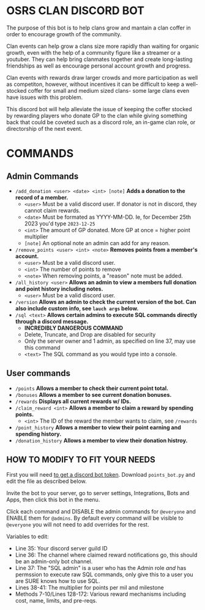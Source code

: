 # OSRS CLAN DISCORD BOT
The purpose of this bot is to help clans grow and mantain a clan coffer in order to encourage growth of the community.

Clan events can help grow a clans size more rapidly than waiting for organic growth, even with the help of a community figure like a streamer or a youtuber. They can help bring clanmates together and create long-lasting friendships as well as encourage personal account growth and progress.

Clan events with rewards draw larger crowds and more participation as well as competiton, however, without incentives it can be difficult to keep a well-stocked coffer for small and medium sized clans- some large clans even have issues with this problem.

This discord bot will help alleviate the issue of keeping the coffer stocked by rewarding players who donate GP to the clan while giving something back that could be coveted such as a discord role, an in-game clan role, or directorship of the next event.

# COMMANDS
## Admin Commands
* `/add_donation <user> <date> <int> [note]` **Adds a donation to the record of a member.**
  * `<user>` Must be a valid discord user. If donator is not in discord, they cannot claim rewards.
  * `<date>` Must be formated as YYYY-MM-DD. Ie, for December 25th 2023 you'd type `2023-12-25`
  * `<int>` The amount of GP donated. More GP at once = higher point multiplier
  * `[note]` An optional note an admin can add for any reason.
* `/remove_points <user> <int> <note>` **Removes points from a member's account.**
  * `<user>` Must be a valid discord user.
  * `<int>` The number of points to remove
  * `<note>` When removing points, a "reason" note must be added.
* `/all_history <user>` **Allows an admin to view a members full donation and point history including notes.**
  * `<user>` Must be a valid discord user.
* `/version` **Allows an admin to check the current version of the bot. Can also include custom info, see `lauch args` below.**
* `/sql <text>` **Allows certain admins to execute SQL commands directly through a discord message.**
  * **INCREDIBLY DANGEROUS COMMAND**
  * Delete, Truncate, and Drop are disabled for security
  * Only the server owner and 1 admin, as specified on line 37, may use this command
  * `<text>` The SQL command as you would type into a console.

## User commands
* `/points` **Allows a member to check their current point total.**
* `/bonuses` **Allows a member to see current donation bonuses.**
* `/rewards` **Displays all current rewards w/ IDs.**
* `/claim_reward <int>` **Allows a member to claim a reward by spending points.**
  * `<int>` The ID of the reward the member wants to claim, see `/rewards`
* `/point_history` **Allows a member to view their point earning and spending history.**
* `/donation_history` **Allows a member to view their donation histroy.**

## HOW TO MODIFY TO FIT YOUR NEEDS
First you will need [to get a discord bot token](https://www.writebots.com/discord-bot-token/).
Download `points_bot.py` and edit the file as described below.

Invite the bot to your server, go to server settings, Integrations, Bots and Apps, then click this bot in the menu.

Click each command and DISABLE the admin commands for `@everyone` and ENABLE them for `@admins`.
By default every command will be visible to `@everyone` you will not need to add overrides for the rest.

Variables to edit:
* Line 35: Your discord server guild ID
* Line 36: The channel where claimed reward notifications go, this should be an admin-only bot channel.
* Line 37: The "SQL admin" is a user who has the Admin role *and* has permssion to execute raw SQL commands, only give this to a user you are SURE knows how to use SQL.
* Lines 38-41: The multiplier for points per mil and milestone
* Methods 7-10/Lines 128-172: Various reward mechanisms including cost, name, limits, and pre-reqs.